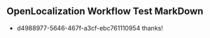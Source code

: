## OpenLocalization Workflow Test MarkDown
* d4988977-5646-467f-a3cf-ebc761110954 thanks!

<!--HONumber=Jul16_HO3-->


